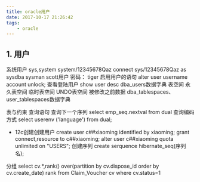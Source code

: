 ```yaml
---
title: oracle用户   
date: 2017-10-17 21:26:42   
tags: 
	- oracle
---
```

## 1. 用户 ##
  系统用户
   sys,system
	system/12345678Qaz
	connect sys/12345678Qaz as sysdba
   sysman
   scott用户  密码： tiger
	启用用户的语句
		alter user username account unlock;
   查看登陆用户  show user
            desc dba_users数据字典
表空间
 永久表空间
 临时表空间
 UNDO表空间 被修改之前数据
  dba_tablespaces、user_tablespaces数据字典

表与约束
查询语句
	查询下一个序列
	select emp_seq.nextval from dual
查询编码方式
select userenv ('language') from dual; 
- 12c创建创建用户
	create user c##xiaoming identified by xiaoming;
	grant connect,resource to c##xiaoming;
	alter user c##xiaoming quota unlimited on "USERS";
创建序列
  create serquence hibernate_seq(序列名);        
  
 分组
 select cv.*,rank() over(partition by cv.dispose_id order by cv.create_date) rank from Claim_Voucher cv where cv.status=1
